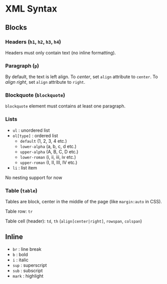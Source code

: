 # XML Syntax

## Blocks

### Headers (`h1`, `h2`, `h3`, `h4`)

Headers must only contain text (no inline formatting).

### Paragraph (`p`)

By default, the text is left align.
To *center*, set `align` attribute  to `center`.
To *align right*, set `align` attribute to `right`.

### Blockquote (`blockquote`)

`blockquote` element must contains at least one paragraph.

### Lists

* `ul` : unordered list
* `ol[type]` : ordered list
    + `default` (1, 2, 3, 4 etc.)
    + `lower-alpha` (a, b, c, d etc.)
    + `upper-alpha` (A, B, C, D etc.)
    + `lower-roman` (i, ii, iii, iv etc.)
    + `upper-roman` (I, II, III, IV etc.)
* `li` : list item

No nesting support for now

### Table (`table`)

Tables are block, center in the middle of the page (like `margin:auto` in CSS).

Table row: `tr`

Table cell (header): `td`, `th` (`align[center|right]`, `rowspan`, `colspan`)

## Inline

* `br` : line break
* `b` : bold
* `i` : italic
* `sup` : superscript
* `sub` : subscript
* `mark` : highlight
